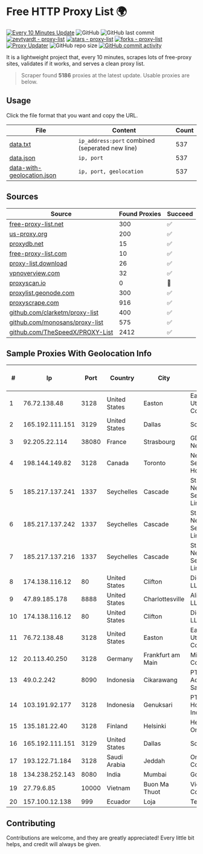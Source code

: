 
# Free HTTP Proxy List 🌍

[![Every 10 Minutes Update](https://github.com/mertguvencli/http-proxy-list/actions/workflows/main.yml/badge.svg?branch=main)](https://github.com/mertguvencli/http-proxy-list/actions/workflows/main.yml)
![GitHub](https://img.shields.io/github/license/mertguvencli/http-proxy-list)
![GitHub last commit](https://img.shields.io/github/last-commit/mertguvencli/http-proxy-list)
[![zevtyardt - proxy-list](https://img.shields.io/static/v1?label=zevtyardt&message=proxy-list&color=blue&logo=github)](https://github.com/zevtyardt/proxy-list "Go to GitHub repo")
[![stars - proxy-list](https://img.shields.io/github/stars/zevtyardt/proxy-list?style=social)](https://github.com/zevtyardt/proxy-list)
[![forks - proxy-list](https://img.shields.io/github/forks/zevtyardt/proxy-list?style=social)](https://github.com/zevtyardt/proxy-list)
[![Proxy Updater](https://github.com/zevtyardt/proxy-list/workflows/Proxy%20Updater/badge.svg)](https://github.com/zevtyardt/proxy-list/actions?query=workflow:"Proxy+Updater")
![GitHub repo size](https://img.shields.io/github/repo-size/zevtyardt/proxy-list)
[![GitHub commit activity](https://img.shields.io/github/commit-activity/m/zevtyardt/proxy-list?logo=commits)](https://github.com/zevtyardt/proxy-list/commits/main)

It is a lightweight project that, every 10 minutes, scrapes lots of free-proxy sites, validates if it works, and serves a clean proxy list.

> Scraper found **5186** proxies at the latest update. Usable proxies are below.

## Usage

Click the file format that you want and copy the URL.

|File|Content|Count|
|----|-------|-----|
|[data.txt](https://raw.githubusercontent.com/mertguvencli/http-proxy-list/main/proxy-list/data.txt)|`ip_address:port` combined (seperated new line)|537|
|[data.json](https://raw.githubusercontent.com/mertguvencli/http-proxy-list/main/proxy-list/data.json)|`ip, port`|537|
|[data-with-geolocation.json](https://raw.githubusercontent.com/mertguvencli/http-proxy-list/main/proxy-list/data-with-geolocation.json)|`ip, port, geolocation`|537|

## Sources

|Source|Found Proxies|Succeed|
|------|-------------|-------|
|[free-proxy-list.net](https://free-proxy-list.net)|300|✅|
|[us-proxy.org](https://www.us-proxy.org)|200|✅|
|[proxydb.net](http://proxydb.net)|15|✅|
|[free-proxy-list.com](https://free-proxy-list.com/?page=&port=&type%5B%5D=http&type%5B%5D=https&up_time=0&search=Search)|10|✅|
|[proxy-list.download](https://www.proxy-list.download/HTTP)|26|✅|
|[vpnoverview.com](https://vpnoverview.com/privacy/anonymous-browsing/free-proxy-servers)|32|✅|
|[proxyscan.io](https://www.proxyscan.io)|0|🚫|
|[proxylist.geonode.com](https://proxylist.geonode.com/api/proxy-list?limit=300&page=1&sort_by=lastChecked&sort_type=desc&protocols=http,https)|300|✅|
|[proxyscrape.com](https://api.proxyscrape.com/v2/?request=displayproxies&protocol=http&timeout=10000&country=all&ssl=all&anonymity=all)|916|✅|
|[github.com/clarketm/proxy-list](https://raw.githubusercontent.com/clarketm/proxy-list/master/proxy-list-raw.txt)|400|✅|
|[github.com/monosans/proxy-list](https://raw.githubusercontent.com/monosans/proxy-list/main/proxies/http.txt)|575|✅|
|[github.com/TheSpeedX/PROXY-List](https://raw.githubusercontent.com/TheSpeedX/PROXY-List/master/http.txt)|2412|✅|


## Sample Proxies With Geolocation Info

|#|Ip|Port|Country|City|Internet Service Provider|
|-|--|----|-------|----|-------------------------|
|1|76.72.138.48|3128|United States|Easton|Easton Utilities Commission|
|2|165.192.111.151|3129|United States|Dallas|SoftLayer|
|3|92.205.22.114|38080|France|Strasbourg|GD MASS Network|
|4|198.144.149.82|3128|Canada|Toronto|Netminders Server Hosting|
|5|185.217.137.241|1337|Seychelles|Cascade|Stallion Network Services Limited|
|6|185.217.137.242|1337|Seychelles|Cascade|Stallion Network Services Limited|
|7|185.217.137.216|1337|Seychelles|Cascade|Stallion Network Services Limited|
|8|174.138.116.12|80|United States|Clifton|DigitalOcean, LLC|
|9|47.89.185.178|8888|United States|Charlottesville|Alibaba.com LLC|
|10|174.138.116.12|80|United States|Clifton|DigitalOcean, LLC|
|11|76.72.138.48|3128|United States|Easton|Easton Utilities Commission|
|12|20.113.40.250|3128|Germany|Frankfurt am Main|Microsoft Corporation|
|13|49.0.2.242|8090|Indonesia|Cikarawang|PT Usaha Adi Sanggoro|
|14|103.191.92.177|3128|Indonesia|Genuksari|PT Cloud Hosting Indonesia|
|15|135.181.22.40|3128|Finland|Helsinki|Hetzner Online GmbH|
|16|165.192.111.151|3129|United States|Dallas|SoftLayer|
|17|193.122.71.184|3128|Saudi Arabia|Jeddah|Oracle Corporation|
|18|134.238.252.143|8080|India|Mumbai|Google LLC|
|19|27.79.6.85|10000|Vietnam|Buon Ma Thuot|Viettel Corporation|
|20|157.100.12.138|999|Ecuador|Loja|Telconet S.A|



## Contributing

Contributions are welcome, and they are greatly appreciated! Every
little bit helps, and credit will always be given.

